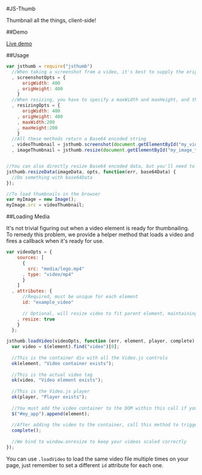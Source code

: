 #JS-Thumb

Thumbnail all the things, client-side!


##Demo

[Live demo](http://ben-ng.github.io/js-thumb)


##Usage

```javascript
var jsthumb = require("jsthumb")
  //When taking a screenshot from a video, it's best to supply the original dimensions of the video
  , screenshotOpts = {
      origWidth: 400
    , origHeight: 400
    }
  //When resizing, you have to specify a maxWidth and maxHeight, and the original dimensions are recommended but optional
  , resizingOpts = {
      origWidth: 400
    , origHeight: 400
    , maxWidth:200
    , maxHeight:200
    }
  //All these methods return a Base64 encoded string
  , videoThumbnail = jsthumb.screenshot(document.getElementById("my_video_tag"), screenshotOpts)
  , imageThumbnail = jsthumb.resize(document.getElementById("my_image_tag"), resizingOpts);


//You can also directly resize Base64 encoded data, but you'll need to provide a callback for that
jsthumb.resizeData(imageData, opts, function(err, base64Data) {
  //Do something with base64Data
});

//To load thumbnails in the browser
var myImage = new Image();
myImage.src = videoThumbnail;
```


##Loading Media

It's not trivial figuring out when a video element is ready for thumbnailing. To remedy this problem, we provide a helper method that loads a video and fires a callback when it's ready for use.

```javascript
var videoOpts = {
    sources: [
      {
        src: "media/lego.mp4"
      , type: "video/mp4"
      }
    ]
  , attributes: {
      //Required, must be unique for each element
      id: "example_video"
      
      // Optional, will resize video to fit parent element, maintaining aspect ratio
    , resize: true
    }
  };

jsthumb.loadVideo(videoOpts, function (err, element, player, complete) {
  var video = $(element).find("video")[0];
  
  //This is the container div with all the Video.js controls
  ok(element, "Video container exists");
  
  //This is the actual video tag
  ok(video, "Video element exists");
  
  //This is the Video.js player
  ok(player, "Player exists");
  
  //You must add the video container to the DOM within this call if you want the resize option
  $("#my_app").append(element);
  
  //After adding the video to the container, call this method to trigger the initial resize
  complete();
  
  //We bind to window.onresize to keep your videos scaled correctly
});
```

You can use `.loadVideo` to load the same video file multiple times on your page, just remember to set a different `id` attribute for each one.